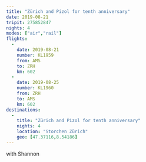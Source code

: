 ```yaml
---
title: "Zürich and Pizol for tenth anniversary"
date: 2019-08-21
tripit: 275852847
nights: 4
modes: ["air","rail"]
flights:
  -
    date: 2019-08-21
    number: KL1959
    from: AMS
    to: ZRH
    km: 602
  -
    date: 2019-08-25
    number: KL1960
    from: ZRH
    to: AMS
    km: 602
destinations:
  -
    title: "Zürich and Pizol for tenth anniversary"
    nights: 4
    location: "Storchen Zürich"
    geo: [47.37116,8.54186]
---
```


with Shannon
